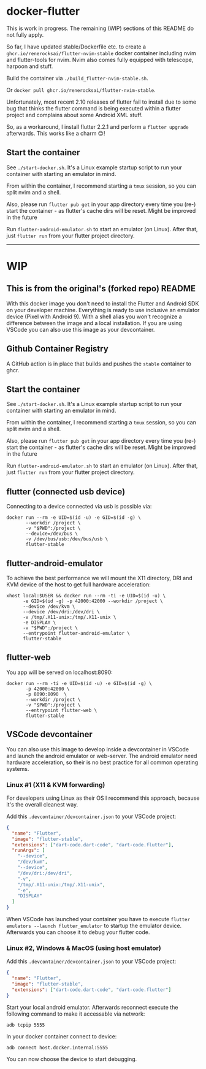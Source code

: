 # docker-flutter

This is work in progress. The remaining (WIP) sections of this README do not fully apply.

So far, I have updated stable/Dockerfile etc. to create a `ghcr.io/renerocksai/flutter-nvim-stable` docker container
including nvim and flutter-tools for nvim. Nvim also comes fully equipped with telescope, harpoon and stuff.

Build the container via `./build_flutter-nvim-stable.sh`.

Or `docker pull ghcr.io/renerocksai/flutter-nvim-stable`.

Unfortunately, most recent 2.10 releases of flutter fail to install due to some bug that thinks the flutter command is
being executed within a flutter project and complains about some Android XML stuff.

So, as a workaround, I install flutter 2.2.1 and perform a `flutter upgrade` afterwards. This works like a charm 😊!

## Start the container

See `./start-docker.sh`. It's a Linux example startup script to run your container with starting an emulator in mind.

From within the container, I recommend starting a `tmux` session, so you can split nvim and a shell.

Also, please run `flutter pub get` in your app directory every time you (re-) start the container - as flutter's cache
dirs will be reset. Might be improved in the future

Run `flutter-android-emulator.sh` to start an emulator (on Linux).  After that, just `flutter run` from your flutter
project directory.

---

# WIP

## This is from the original's (forked repo) README

With this docker image you don't need to install the Flutter and Android SDK on your developer machine. Everything is
ready to use inclusive an emulator device (Pixel with Android 9). With a shell alias you won't recognize a difference
between the image and a local installation. If you are using VSCode you can also use this image as your devcontainer.

## Github Container Registry

A GitHub action is in place that builds and pushes the `stable` container to ghcr.

## Start the container

See `./start-docker.sh`. It's a Linux example startup script to run your container with starting an emulator in mind.

From within the container, I recommend starting a `tmux` session, so you can split nvim and a shell.

Also, please run `flutter pub get` in your app directory every time you (re-) start the container - as flutter's cache
dirs will be reset. Might be improved in the future

Run `flutter-android-emulator.sh` to start an emulator (on Linux).  After that, just `flutter run` from your flutter
project directory.

## flutter (connected usb device)

Connecting to a device connected via usb is possible via:

```shell
docker run --rm -e UID=$(id -u) -e GID=$(id -g) \
       --workdir /project \
       -v "$PWD":/project \
       --device=/dev/bus \
       -v /dev/bus/usb:/dev/bus/usb \
       flutter-stable
```

## flutter-android-emulator

To achieve the best performance we will mount the X11 directory, DRI and KVM device of the host to get full hardware acceleration:

```shell
xhost local:$USER && docker run --rm -ti -e UID=$(id -u) \
      -e GID=$(id -g) -p 42000:42000 --workdir /project \
      --device /dev/kvm \
      --device /dev/dri:/dev/dri \
      -v /tmp/.X11-unix:/tmp/.X11-unix \
      -e DISPLAY \
      -v "$PWD":/project \
      --entrypoint flutter-android-emulator \
      flutter-stable
```

## flutter-web

You app will be served on localhost:8090:

```shell
docker run --rm -ti -e UID=$(id -u) -e GID=$(id -g) \
       -p 42000:42000 \
       -p 8090:8090  \
       --workdir /project \
       -v "$PWD":/project \
       --entrypoint flutter-web \
       flutter-stable
```

## VSCode devcontainer

You can also use this image to develop inside a devcontainer in VSCode and launch the android emulator or web-server.
The android emulator need hardware acceleration, so their is no best practice for all common operating systems.

### Linux #1 (X11 & KVM forwarding)

For developers using Linux as their OS I recommend this approach, because it's the overall cleanest way.

Add this `.devcontainer/devcontainer.json` to your VSCode project:

```json
{
  "name": "Flutter",
  "image": "flutter-stable",
  "extensions": ["dart-code.dart-code", "dart-code.flutter"],
  "runArgs": [
    "--device",
    "/dev/kvm",
    "--device",
    "/dev/dri:/dev/dri",
    "-v",
    "/tmp/.X11-unix:/tmp/.X11-unix",
    "-e",
    "DISPLAY"
  ]
}
```

When VSCode has launched your container you have to execute `flutter emulators --launch flutter_emulator` to startup the
emulator device. Afterwards you can choose it to debug your flutter code.

### Linux #2, Windows & MacOS (using host emulator)

Add this `.devcontainer/devcontainer.json` to your VSCode project:

```json
{
  "name": "Flutter",
  "image": "flutter-stable",
  "extensions": ["dart-code.dart-code", "dart-code.flutter"]
}
```

Start your local android emulator. Afterwards reconnect execute the following command to make it accessable via network:

```shell
adb tcpip 5555
```

In your docker container connect to device:

```shell
adb connect host.docker.internal:5555
```

You can now choose the device to start debugging.
